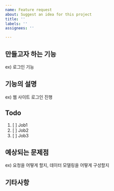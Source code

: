 ```yaml
---
name: Feature request
about: Suggest an idea for this project
title: ''
labels: ''
assignees: ''

---
```


## 만들고자 하는 기능
ex) 로그인 기능


## 기능의 설명
ex) 웹 사이트 로그인 진행  


## Todo
1. [ ] Job1
2. [ ] Job2
3. [ ] Job3
 

## 예상되는 문제점
ex) 요청을 어떻게 할지, 데이터 모델링을 어떻게 구성할지


## 기타사항
